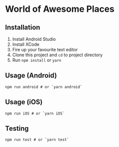 # World of Awesome Places

## Installation

1. Install Android Studio
2. Install XCode
3. Fire up your favourite text editor
4. Clone this project and `cd` to project directory
5. Run `npm install` or `yarn`

## Usage (Android)

```
npm run android # or `yarn android`
```

## Usage (iOS)

```
npm run iOS # or `yarn iOS`
```

## Testing

```
npm run test # or `yarn test`
```
